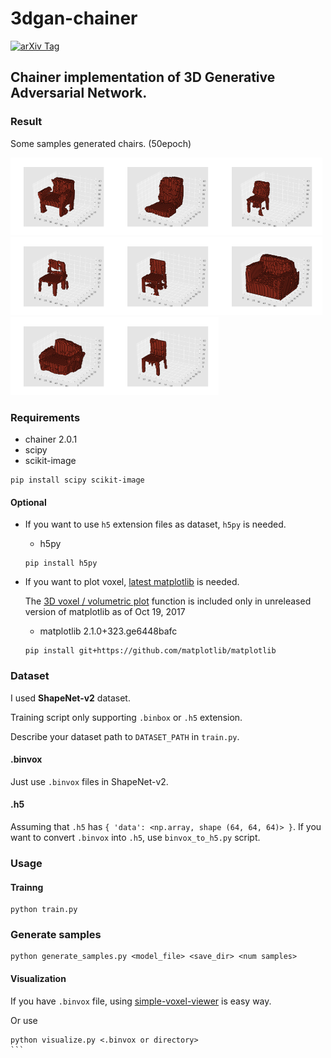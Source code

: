 # 3dgan-chainer

[![arXiv Tag](https://img.shields.io/badge/arXiv-1610.07584-brightgreen.svg)](https://arxiv.org/abs/1610.07584)


## Chainer implementation of 3D Generative Adversarial Network.

### Result
Some samples generated chairs. (50epoch)

<img width='33%' src='result/generated_samples/png/7.png'><img width='33%' src='result/generated_samples/png/13.png'><img width='33%' src='result/generated_samples/png/17.png'>
<img width='33%' src='result/generated_samples/png/21.png'><img width='33%' src='result/generated_samples/png/30.png'><img width='33%' src='result/generated_samples/png/31.png'>
<img width='33%' src='result/generated_samples/png/40.png'><img width='33%' src='result/generated_samples/png/97.png'>

### Requirements

- chainer 2.0.1
- scipy
- scikit-image

```
pip install scipy scikit-image
```

#### Optional

- If you want to use `h5` extension files as dataset, `h5py` is needed.

  - h5py

  ```
  pip install h5py
  ```

- If you want to plot voxel, [latest matplotlib](https://github.com/matplotlib/matplotlib) is needed. 

  The [3D voxel / volumetric plot](https://matplotlib.org/devdocs/gallery/mplot3d/voxels.html) function is included only in unreleased version of matplotlib as of Oct 19, 2017

  - matplotlib 2.1.0+323.ge6448bafc

  ```
  pip install git+https://github.com/matplotlib/matplotlib
  ```

### Dataset

I used **ShapeNet-v2** dataset. 

Training script only supporting `.binbox` or `.h5` extension.

Describe your dataset path to `DATASET_PATH` in `train.py`.

#### .binvox

Just use `.binvox` files in ShapeNet-v2. 

#### .h5

Assuming that `.h5` has ``{ 'data': <np.array, shape (64, 64, 64)> }``. If you want to convert `.binvox` into `.h5`, use `binvox_to_h5.py` script.

### Usage

#### Trainng

```
python train.py
```

### Generate samples

```
python generate_samples.py <model_file> <save_dir> <num samples>
```

#### Visualization

If you have `.binvox` file,  using [simple-voxel-viewer](https://github.com/piyo56/simple_voxel_viewer) is easy way.

Or use 

````
python visualize.py <.binvox or directory>
```
